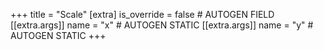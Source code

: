 +++
title = "Scale"
[extra]
is_override = false # AUTOGEN FIELD
[[extra.args]]
name = "x" # AUTOGEN STATIC
[[extra.args]]
name = "y" # AUTOGEN STATIC
+++